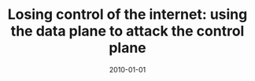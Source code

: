 ---
title: "Losing control of the internet: using the data plane to attack the control plane"
collection: publications
permalink: /publication/2010-01-01-Losing-control-of-the-internet-using-the-data-plane-to-attack-the-control-plane
date: 2010-01-01
venue: 'In the proceedings of Proceedings of the 17th ACM Conference on Computer and Communications Security, CCS 2010, Chicago, Illinois, USA, October 4-8, 2010'
paperurl: 'https://doi.org/10.1145/1866307.1866411'
citation: ' Max Schuchard,  David Mohaisen,  Denis Kune,  Nicholas Hopper,  Yongdae Kim,  Eugene Vasserman, &quot;Losing control of the internet: using the data plane to attack the control plane.&quot; In the proceedings of Proceedings of the 17th ACM Conference on Computer and Communications Security, CCS 2010, Chicago, Illinois, USA, October 4-8, 2010.'
---